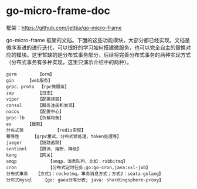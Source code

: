 # go-micro-frame-doc

框架：https://github.com/jettjia/go-micro-frame

go-micro-frame 框架的文档。下面的这些功能模块，大部分都已经实现。文档是循序渐进的进行迭代，可以很好的学习如何搭建微服务，也可以完全自主的替换对应的模块。这里暂缺的是分布式事务部分，后续将完善分布式事务的两种实现方式（分布式事务有多种实现，这里只演示介绍中的两种）。

```
gorm		【orm】
gin		【web服务】
grpc、proto	【rpc微服务】
zap 		【日志】
viper		【配置读取】
consul 		【服务注册和发现】
nacos		【配置中心】
grpc-lb 	【负载均衡】
es		【搜索】
分布式锁	        【redis实现】
幂等性		【grpc重试，分布式锁处理，token处理等】
jaeger		【链路追踪】
sentinel	【限流、熔断、降级】
kong		【网关】
amqp            【amqp，消息队列，比如：rabbitmq】
cron            【分布式定时任务;go:go-cron,java:xxl-job】
分布式事务	【方式1：rocketmq，事务消息方式；方式2：seata-golang】
分布式mysql	【go: gaea分库分表; java: shardingsphere-proxy】
```

